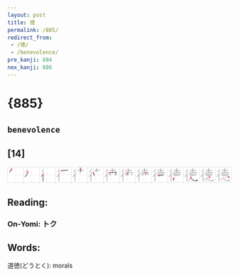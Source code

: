```yaml
---
layout: post
title: 徳
permalink: /885/
redirect_from:
 - /徳/
 - /benevolence/
pre_kanji: 884
nex_kanji: 886
---
```


# {885}

## `benevolence`

## [14]

<div class="stroke"><img src="../images/E5BEB3.png" /></div>

## Reading:

### On-Yomi: トク

## Words:

道徳(どうとく): morals
